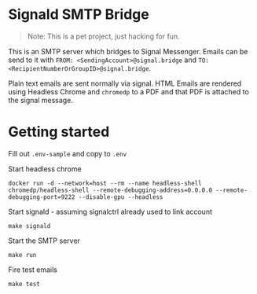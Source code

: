 # Signald SMTP Bridge

> Note: This is a pet project, just hacking for fun.

This is an SMTP server which bridges to Signal Messenger. Emails can be send to it with `FROM: <SendingAccount>@signal.bridge` and `TO: <RecipientNumberOrGroupID>@signal.bridge`.

Plain text emails are sent normally via signal. HTML Emails are rendered using Headless Chrome and `chromedp` to a PDF and that PDF is attached to the signal message.

# Getting started

Fill out `.env-sample` and copy to `.env`

Start headless chrome
```
docker run -d --network=host --rm --name headless-shell chromedp/headless-shell --remote-debugging-address=0.0.0.0 --remote-debugging-port=9222 --disable-gpu --headless
```

Start signald - assuming signalctrl already used to link account
```
make signald
```

Start the SMTP server
```
make run
```

Fire test emails
```
make test
```